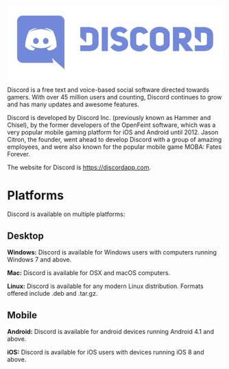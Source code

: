 <!--TITLE: Discord -->

![Logo](/uploads/discord/logo.png "Logo")

Discord is a free text and voice-based social software directed towards gamers. With over 45 million users and counting, Discord continues to grow and has many updates and awesome features.

Discord is developed by Discord Inc. (previously known as Hammer and Chisel), by the former developers of the OpenFeint software, which was a very popular mobile gaming platform for iOS and Android until 2012. Jason Citron, the founder, went ahead to develop Discord with a group of amazing employees, and were also known for the popular mobile game MOBA: Fates Forever.

The website for Discord is https://discordapp.com.

# Platforms
Discord is available on multiple platforms:

## Desktop
**Windows:** Discord is available for Windows users with computers running Windows 7 and above.

**Mac:** Discord is available for OSX and macOS computers.

**Linux:** Discord is available for any modern Linux distribution. Formats offered include .deb and .tar.gz.

## Mobile
**Android:** Discord is available for android devices running Android 4.1 and above.

**iOS:** Discord is available for iOS users with devices running iOS 8 and above.